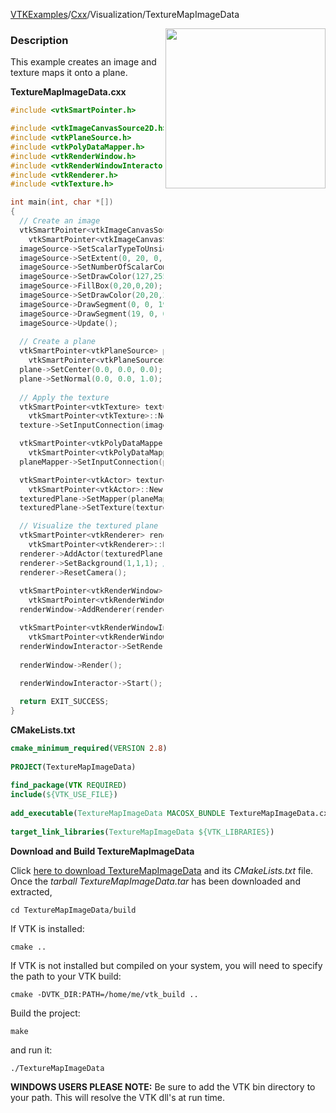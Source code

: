 [VTKExamples](/home/)/[Cxx](/Cxx)/Visualization/TextureMapImageData

<img align="right" src="https://github.com/lorensen/VTKExamples/blob/gh-pages/Testing/Baseline/Visualization/TestTextureMapImageData.png?raw=true" width="256" />

### Description
This example creates an image and texture maps it onto a plane.

**TextureMapImageData.cxx**
```c++
#include <vtkSmartPointer.h>

#include <vtkImageCanvasSource2D.h>
#include <vtkPlaneSource.h>
#include <vtkPolyDataMapper.h>
#include <vtkRenderWindow.h>
#include <vtkRenderWindowInteractor.h>
#include <vtkRenderer.h>
#include <vtkTexture.h>

int main(int, char *[])
{
  // Create an image
  vtkSmartPointer<vtkImageCanvasSource2D> imageSource = 
    vtkSmartPointer<vtkImageCanvasSource2D>::New();
  imageSource->SetScalarTypeToUnsignedChar();
  imageSource->SetExtent(0, 20, 0, 20, 0, 0);
  imageSource->SetNumberOfScalarComponents(3);
  imageSource->SetDrawColor(127,255,100);
  imageSource->FillBox(0,20,0,20);
  imageSource->SetDrawColor(20,20,20);
  imageSource->DrawSegment(0, 0, 19, 19);
  imageSource->DrawSegment(19, 0, 0, 19);
  imageSource->Update();
  
  // Create a plane
  vtkSmartPointer<vtkPlaneSource> plane = 
    vtkSmartPointer<vtkPlaneSource>::New();
  plane->SetCenter(0.0, 0.0, 0.0);
  plane->SetNormal(0.0, 0.0, 1.0);
  
  // Apply the texture
  vtkSmartPointer<vtkTexture> texture = 
    vtkSmartPointer<vtkTexture>::New();
  texture->SetInputConnection(imageSource->GetOutputPort());

  vtkSmartPointer<vtkPolyDataMapper> planeMapper = 
    vtkSmartPointer<vtkPolyDataMapper>::New();
  planeMapper->SetInputConnection(plane->GetOutputPort());

  vtkSmartPointer<vtkActor> texturedPlane = 
    vtkSmartPointer<vtkActor>::New();
  texturedPlane->SetMapper(planeMapper);
  texturedPlane->SetTexture(texture);

  // Visualize the textured plane
  vtkSmartPointer<vtkRenderer> renderer = 
    vtkSmartPointer<vtkRenderer>::New();
  renderer->AddActor(texturedPlane);
  renderer->SetBackground(1,1,1); // Background color white
  renderer->ResetCamera();
  
  vtkSmartPointer<vtkRenderWindow> renderWindow = 
    vtkSmartPointer<vtkRenderWindow>::New();
  renderWindow->AddRenderer(renderer);

  vtkSmartPointer<vtkRenderWindowInteractor> renderWindowInteractor = 
    vtkSmartPointer<vtkRenderWindowInteractor>::New();
  renderWindowInteractor->SetRenderWindow(renderWindow);
  
  renderWindow->Render();
  
  renderWindowInteractor->Start();

  return EXIT_SUCCESS;
}
```
**CMakeLists.txt**
```cmake
cmake_minimum_required(VERSION 2.8)
 
PROJECT(TextureMapImageData)
 
find_package(VTK REQUIRED)
include(${VTK_USE_FILE})
 
add_executable(TextureMapImageData MACOSX_BUNDLE TextureMapImageData.cxx)
 
target_link_libraries(TextureMapImageData ${VTK_LIBRARIES})
```

**Download and Build TextureMapImageData**

Click [here to download TextureMapImageData](https://github.com/lorensen/VTKWikiExamplesTarballs/raw/master/TextureMapImageData.tar) and its *CMakeLists.txt* file.
Once the *tarball TextureMapImageData.tar* has been downloaded and extracted,
```
cd TextureMapImageData/build 
```
If VTK is installed:
```
cmake ..
```
If VTK is not installed but compiled on your system, you will need to specify the path to your VTK build:
```
cmake -DVTK_DIR:PATH=/home/me/vtk_build ..
```
Build the project:
```
make
```
and run it:
```
./TextureMapImageData
```
**WINDOWS USERS PLEASE NOTE:** Be sure to add the VTK bin directory to your path. This will resolve the VTK dll's at run time.

